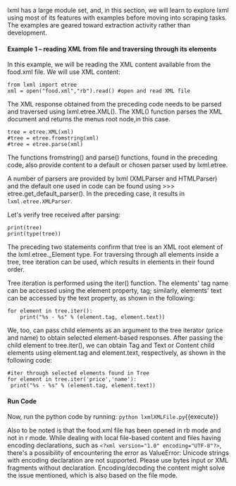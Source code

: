 lxml has a large module set, and, in this section, we will learn to explore lxml using most of its features with examples before moving into scraping tasks. The examples are geared toward extraction activity rather than development.

#### Example 1 – reading XML from file and traversing through its elements
In this example, we will be reading the XML content available from the food.xml file. We will use XML content:

```
from lxml import etree
xml = open("food.xml","rb").read() #open and read XML file
```

The XML response obtained from the preceding code needs to be parsed and traversed using lxml.etree.XML(). The XML() function parses the XML document and returns the menus root node,in this case.

```
tree = etree.XML(xml) 
#tree = etree.fromstring(xml)
#tree = etree.parse(xml)
```

The functions fromstring() and parse() functions, found in the preceding code, also provide content to a default or chosen parser used by lxml.etree.

A number of parsers are provided by lxml (XMLParser and HTMLParser) and the default one used in code can be found using >>> etree.get_default_parser(). In the preceding case, it results in `lxml.etree.XMLParser`.

Let's verify tree received after parsing:

```
print(tree)  
print(type(tree))   
```

The preceding two statements confirm that tree is an XML root element of the lxml.etree._Element type. For traversing through all elements inside a tree, tree iteration can be used, which results in elements in their found order.


Tree iteration is performed using the iter() function. The elements' tag name can be accessed using the element property, tag; similarly, elements' text can be accessed by the text property, as shown in the following:

```
for element in tree.iter():
    print("%s - %s" % (element.tag, element.text))
```

We, too, can pass child elements as an argument to the tree iterator (price and name) to obtain selected element-based responses. After passing the child element to tree.iter(), we can obtain Tag and Text or Content child elements using element.tag and element.text, respectively, as shown in the following code:

```
#iter through selected elements found in Tree
for element in tree.iter('price','name'):
 print("%s - %s" % (element.tag, element.text))
```

#### Run Code
Now, run the python code by running: `python lxmlXMLFile.py`{{execute}}

Also to be noted is that the food.xml file has been opened in rb mode and not in r mode. While dealing with local file-based content and files having encoding declarations, such as `<?xml version="1.0" encoding="UTF-8"?>`, there's a possibility of encountering the error as ValueError: Unicode strings with encoding declaration are not supported. Please use bytes input or XML fragments without declaration. Encoding/decoding the content might solve the issue mentioned, which is also based on the file mode.